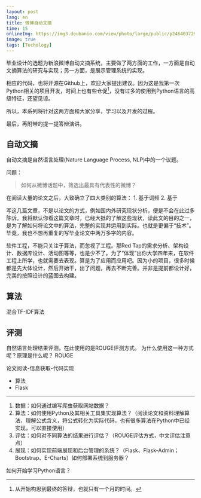 ```yaml
---
layout: post
lang: en
title: 微博自动文摘
time: 15
onlineImg: https://img3.doubanio.com/view/photo/large/public/p2464037294.jpg
image: true
tags: [Techology]
---
```



毕业设计的选题为新浪微博自动文摘系统，主要做了两方面的工作，一方面是自动文摘算法的研究与实现；另一方面，是展示管理系统的实现。

<!-- more -->

相应的代码，也将开源在Github上，欢迎大家提出建议。因为这是我第一次Python相关的项目开发，时间上也有些仓促[^1]，没有过多的使用到Python语言的高级特征，还望见谅。

[^1]: 从开始构思到最终的答辩，也就只有一个月的时间。

所以，本系列将针对这两方面和大家分享，学习以及开发的过程。

最后，再附带的提一提答辩演讲。

## 自动文摘
自动文摘是自然语言处理(Nature Language Process, NLP)中的一个议题。

问题：
> 如何从微博话题中，筛选出最具有代表性的微博？

在阅读大量的论文之后，大致确立了四大类别的算法：
	1. 基于词频
	2. 基于

写这几篇文章，不是以论文的方式，例如国内外研究现状分析，便是不会在此过多陈诉。我将默认你看这篇文章时，已经大抵的了解这些现状，读此文的目的之一，是为了解如何将论文中的算法，完整的实现并运用到实际。也就是更偏于“技术”。毕竟，我也不想再重复的写毕业论文中两万多字的内容。

软件工程，不能只关注于算法，而忽视了工程。那Red Tap的需求分析、架构设计、数据库设计、活动图等等，也是少不了。为了“体现”出你大学四年来，在软件工程上所学，也就需要去表现。算是为了应用而应用吧。因为小的项目，很多时候都是先大体设计，然后开始干，出了问题，再去不断完善。并非是提前都设计好，完美的按照设计的蓝图去构建。

## 算法
混合TF-IDF算法
## 评测
自然语言处理结果评测，在此使用的是ROUGE评测方式。
为什么使用这一种方式呢？原理是什么呢？
ROUGE

论文阅读-信息获取-代码实现

- 算法
- Flask

---


1. 数据：如何通过编写爬虫获取网站数据？
2. 算法：如何使用Python及其相关工具集实现算法？（阅读论文和资料理解算法，理解公式含义，将公式转化为实际代码，也有很多算法在Python中已经实现，可以直接使用）
3. 评估：如何对不同算法的结果进行评估？（ROUGE评估方式，中文评估注意点）
4. 展现：如何实现前端展现和后台管理的系统？（Flask、Flask-Admin；Bootstrap、E-Charts）如何部署系统到服务器？



如何开始学习Python语言？

